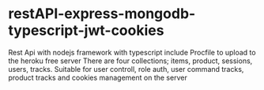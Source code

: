 # restAPI-express-mongodb-typescript-jwt-cookies
Rest Api with nodejs framework with typescript
include Procfile to upload to the heroku free server
There are four collections; items, product, sessions, users, tracks.
Suitable for user controll, role auth, user command tracks, product tracks and cookies management on the server
